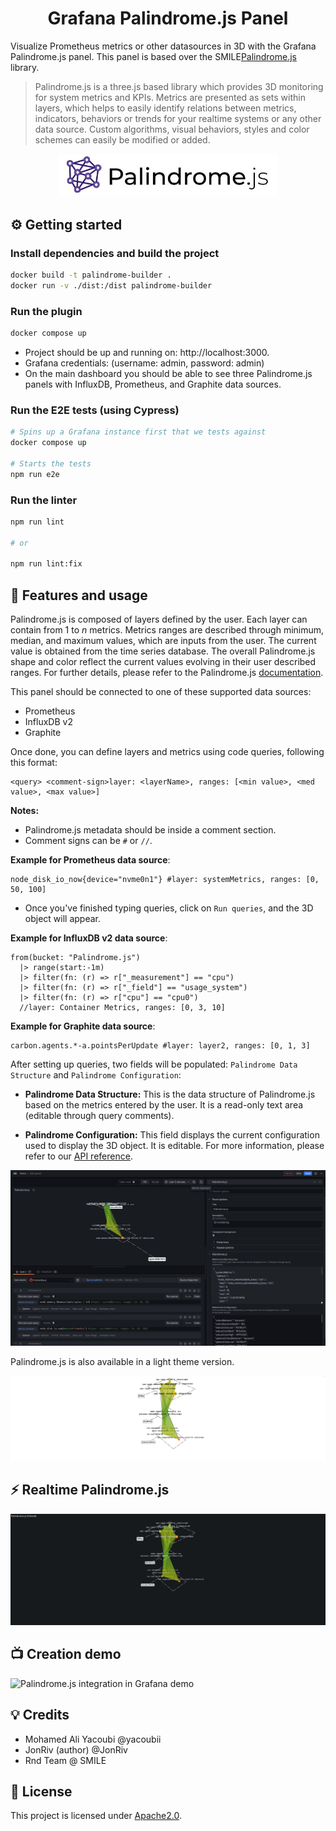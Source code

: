 <h1 align="center">
  Grafana Palindrome.js Panel
</h1>

Visualize Prometheus metrics or other datasources in 3D with the Grafana Palindrome.js panel. This panel is based over the SMILE[Palindrome.js](https://github.com/Smile-SA/palindrome.js/) library.

> Palindrome.js is a three.js based library which provides 3D monitoring for system metrics and KPIs. Metrics are presented as sets within layers, which helps to easily identify relations between metrics, indicators, behaviors or trends for your realtime systems or any other data source. Custom algorithms, visual behaviors, styles and color schemes can easily be modified or added.


<p align="center">
    <a href="https://github.com/Smile-SA/palindrome.js/">
      <img src="https://github.com/Smile-SA/palindrome.js-grafana-plugin/raw/main/src/img/Palindrome.js-logo-and-title.jpg" alt="Grafana Palindrome.js Panel" width=350">
    </a>
</p>

## ⚙️ Getting started

### Install dependencies and build the project

   ```bash
   docker build -t palindrome-builder .
   docker run -v ./dist:/dist palindrome-builder
   ```

### Run the plugin

   ```bash
   docker compose up
   ```
   - Project should be up and running on: http://localhost:3000.
   - Grafana credentials: (username: admin, password: admin)
   - On the main dashboard you should be able to see three Palindrome.js panels with InfluxDB, Prometheus, and Graphite data sources.

### Run the E2E tests (using Cypress)

   ```bash
   # Spins up a Grafana instance first that we tests against
   docker compose up

   # Starts the tests
   npm run e2e
   ```

### Run the linter

   ```bash
   npm run lint

   # or

   npm run lint:fix
   ```

## 🎯 Features and usage
Palindrome.js is composed of layers defined by the user. Each layer can contain from 1 to *n* metrics. Metrics ranges are described through minimum, median, and maximum values, which are inputs from the user. The current value is obtained from the time series database. The overall Palindrome.js shape and color reflect the current values evolving in their user described ranges. For further details, please refer to the Palindrome.js [documentation](https://github.com/Smile-SA/palindrome.js/wiki).

This panel should be connected to one of these supported data sources:
- Prometheus
- InfluxDB v2
- Graphite

Once done, you can define layers and metrics using code queries, following this format:

```
<query> <comment-sign>layer: <layerName>, ranges: [<min value>, <med value>, <max value>]
```
**Notes:**
- Palindrome.js metadata should be inside a comment section.
- Comment signs can be `#` or `//`.

**Example for Prometheus data source**:

  ```Promql
  node_disk_io_now{device="nvme0n1"} #layer: systemMetrics, ranges: [0, 50, 100]
  ```

- Once you've finished typing queries, click on `Run queries`, and the 3D object will appear. 

**Example for InfluxDB v2 data source**:

```Flux
from(bucket: "Palindrome.js")
  |> range(start:-1m)
  |> filter(fn: (r) => r["_measurement"] == "cpu")
  |> filter(fn: (r) => r["_field"] == "usage_system")
  |> filter(fn: (r) => r["cpu"] == "cpu0")
  //layer: Container Metrics, ranges: [0, 3, 10]
```

**Example for Graphite data source**:
```
carbon.agents.*-a.pointsPerUpdate #layer: layer2, ranges: [0, 1, 3]
```


After setting up queries, two fields will be populated: `Palindrome Data Structure` and `Palindrome Configuration`:

  - **Palindrome Data Structure:** This is the data structure of Palindrome.js based on the metrics entered by the user. It is a read-only text area (editable through query comments).

  - **Palindrome Configuration:** This field displays the current configuration used to display the 3D object. It is editable. For more information, please refer to our [API reference](https://github.com/Smile-SA/palindrome.js/wiki/API-Reference).

![Palindrome.js integration in Grafana](https://github.com/Smile-SA/palindrome.js-grafana-plugin/raw/main/src/img/dashboard.png)

Palindrome.js is also available in a light theme version.

![Palindrome.js light](https://github.com/Smile-SA/palindrome.js-grafana-plugin/raw/main/src/img/light-panel.png)

## ⚡ Realtime Palindrome.js
![Palindrome.js integration in Grafana](https://github.com/Smile-SA/palindrome.js-grafana-plugin/raw/main/src/img/realtime.gif)

## 📺 Creation demo
![Palindrome.js integration in Grafana demo](https://github.com/Smile-SA/palindrome.js-grafana-plugin/raw/main/src/img/demo.gif)

## 💡 Credits
- Mohamed Ali Yacoubi @yacoubii
- JonRiv (author) @JonRiv
- Rnd Team @ SMILE

## 📜 License

This project is licensed under [Apache2.0](https://github.com/Smile-SA/palindrome.js-grafana-plugin/raw/main/LICENSE).
